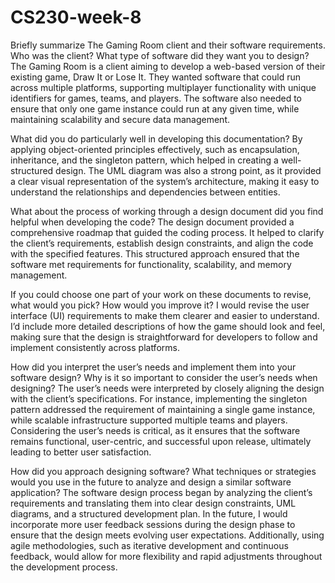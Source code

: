 # CS230-week-8

Briefly summarize The Gaming Room client and their software requirements. Who was the client? What type of software did they want you to design?
The Gaming Room is a client aiming to develop a web-based version of their existing game, Draw It or Lose It. They wanted software that could run across multiple platforms, supporting multiplayer functionality with unique identifiers for games, teams, and players. The software also needed to ensure that only one game instance could run at any given time, while maintaining scalability and secure data management.

What did you do particularly well in developing this documentation?
By applying object-oriented principles effectively, such as encapsulation, inheritance, and the singleton pattern, which helped in creating a well-structured design. The UML diagram was also a strong point, as it provided a clear visual representation of the system’s architecture, making it easy to understand the relationships and dependencies between entities.

What about the process of working through a design document did you find helpful when developing the code?
The design document provided a comprehensive roadmap that guided the coding process. It helped to clarify the client’s requirements, establish design constraints, and align the code with the specified features. This structured approach ensured that the software met requirements for functionality, scalability, and memory management.

If you could choose one part of your work on these documents to revise, what would you pick? How would you improve it?
I would revise the user interface (UI) requirements to make them clearer and easier to understand. I’d include more detailed descriptions of how the game should look and feel, making sure that the design is straightforward for developers to follow and implement consistently across platforms.

How did you interpret the user’s needs and implement them into your software design? Why is it so important to consider the user’s needs when designing?
The user’s needs were interpreted by closely aligning the design with the client’s specifications. For instance, implementing the singleton pattern addressed the requirement of maintaining a single game instance, while scalable infrastructure supported multiple teams and players. Considering the user’s needs is critical, as it ensures that the software remains functional, user-centric, and successful upon release, ultimately leading to better user satisfaction.

 How did you approach designing software? What techniques or strategies would you use in the future to analyze and design a similar software application?
The software design process began by analyzing the client’s requirements and translating them into clear design constraints, UML diagrams, and a structured development plan. In the future, I would incorporate more user feedback sessions during the design phase to ensure that the design meets evolving user expectations. Additionally, using agile methodologies, such as iterative development and continuous feedback, would allow for more flexibility and rapid adjustments throughout the development process.
